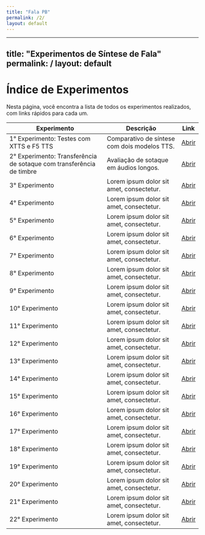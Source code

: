 ```yaml
---
title: "Fala PB"
permalink: /2/
layout: default
---
```

---
title: "Experimentos de Síntese de Fala"
permalink: /
layout: default
---

<style>
  .wrapper,
  .markdown-body, .inner, #main_content {
    max-width: 90% !important;
    padding: 1rem 2rem !important;
  }
  .markdown-body table {
    width: 100%;
    border-collapse: collapse;
    margin-bottom: 1rem;
  }
  .markdown-body th,
  .markdown-body td {
    border: 1px solid #ccc;
    padding: 0.5rem;
  }
  .markdown-body th {
    background: #f5f5f5;
    text-align: left;
  }
</style>

# Índice de Experimentos

Nesta página, você encontra a lista de todos os experimentos realizados, com links rápidos para cada um.

| Experimento                                                               | Descrição                                      | Link          |
|---------------------------------------------------------------------------|------------------------------------------------|---------------|
| 1° Experimento: Testes com XTTS e F5 TTS                                  | Comparativo de síntese com dois modelos TTS.   | [Abrir](/1/)  |
| 2° Experimento: Transferência de sotaque com transferência de timbre      | Avaliação de sotaque em áudios longos.         | [Abrir](/2/)  |
| 3° Experimento                                                            | Lorem ipsum dolor sit amet, consectetur.       | [Abrir](/3/)  |
| 4° Experimento                                                            | Lorem ipsum dolor sit amet, consectetur.       | [Abrir](/4/)  |
| 5° Experimento                                                            | Lorem ipsum dolor sit amet, consectetur.       | [Abrir](/5/)  |
| 6° Experimento                                                            | Lorem ipsum dolor sit amet, consectetur.       | [Abrir](/6/)  |
| 7° Experimento                                                            | Lorem ipsum dolor sit amet, consectetur.       | [Abrir](/7/)  |
| 8° Experimento                                                            | Lorem ipsum dolor sit amet, consectetur.       | [Abrir](/8/)  |
| 9° Experimento                                                            | Lorem ipsum dolor sit amet, consectetur.       | [Abrir](/9/)  |
| 10° Experimento                                                           | Lorem ipsum dolor sit amet, consectetur.       | [Abrir](/10/) |
| 11° Experimento                                                           | Lorem ipsum dolor sit amet, consectetur.       | [Abrir](/11/) |
| 12° Experimento                                                           | Lorem ipsum dolor sit amet, consectetur.       | [Abrir](/12/) |
| 13° Experimento                                                           | Lorem ipsum dolor sit amet, consectetur.       | [Abrir](/13/) |
| 14° Experimento                                                           | Lorem ipsum dolor sit amet, consectetur.       | [Abrir](/14/) |
| 15° Experimento                                                           | Lorem ipsum dolor sit amet, consectetur.       | [Abrir](/15/) |
| 16° Experimento                                                           | Lorem ipsum dolor sit amet, consectetur.       | [Abrir](/16/) |
| 17° Experimento                                                           | Lorem ipsum dolor sit amet, consectetur.       | [Abrir](/17/) |
| 18° Experimento                                                           | Lorem ipsum dolor sit amet, consectetur.       | [Abrir](/18/) |
| 19° Experimento                                                           | Lorem ipsum dolor sit amet, consectetur.       | [Abrir](/19/) |
| 20° Experimento                                                           | Lorem ipsum dolor sit amet, consectetur.       | [Abrir](/20/) |
| 21° Experimento                                                           | Lorem ipsum dolor sit amet, consectetur.       | [Abrir](/21/) |
| 22° Experimento                                                           | Lorem ipsum dolor sit amet, consectetur.       | [Abrir](/22/) |
